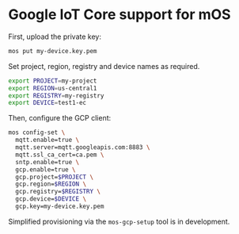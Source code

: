 # Google IoT Core support for mOS

First, upload the private key:

```bash
mos put my-device.key.pem
```

Set project, region, registry and device names as required.

```bash
export PROJECT=my-project
export REGION=us-central1
export REGISTRY=my-registry
export DEVICE=test1-ec
```

Then, configure the GCP client:

```bash
mos config-set \
  mqtt.enable=true \
  mqtt.server=mqtt.googleapis.com:8883 \
  mqtt.ssl_ca_cert=ca.pem \
  sntp.enable=true \
  gcp.enable=true \
  gcp.project=$PROJECT \
  gcp.region=$REGION \
  gcp.registry=$REGISTRY \
  gcp.device=$DEVICE \
  gcp.key=my-device.key.pem
```

Simplified provisioning via the `mos-gcp-setup` tool is in development.
